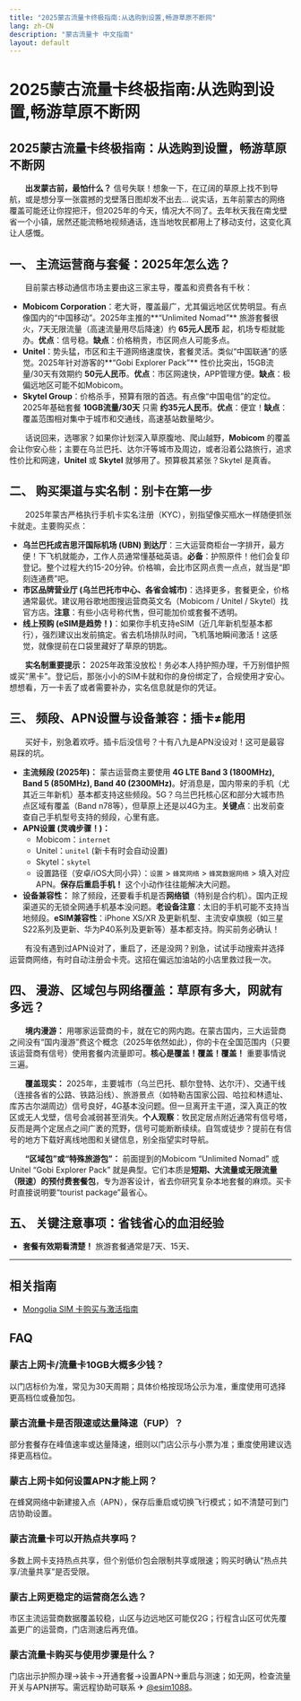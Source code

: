 ```yaml
---
title: "2025蒙古流量卡终极指南:从选购到设置,畅游草原不断网"
lang: zh-CN
description: "蒙古流量卡 中文指南"
layout: default
---
```

# 2025蒙古流量卡终极指南:从选购到设置,畅游草原不断网

## 2025蒙古流量卡终极指南：从选购到设置，畅游草原不断网

　　**出发蒙古前，最怕什么？** 信号失联！想象一下，在辽阔的草原上找不到导航，或是想分享一张震撼的戈壁落日图却发不出去… 说实话，五年前蒙古的网络覆盖可能还让你捏把汗，但2025年的今天，情况大不同了。去年秋天我在南戈壁省一个小镇，居然还能流畅地视频通话，连当地牧民都用上了移动支付，这变化真让人感慨。

## 一、 主流运营商与套餐：2025年怎么选？

　　目前蒙古移动通信市场主要由这三家主导，覆盖和资费各有千秋：

  *   **Mobicom Corporation**：老大哥，覆盖最广，尤其偏远地区优势明显。有点像国内的“中国移动”。2025年主推的**“Unlimited Nomad”** 旅游套餐很火，7天无限流量（高速流量用尽后降速）约 **65元人民币** 起，机场专柜就能办。**优点**：信号稳。**缺点**：价格稍贵，市区网点人可能多点。
  *   **Unitel**：势头猛，市区和主干道网络速度快，套餐灵活。类似“中国联通”的感觉。2025年针对游客的**“Gobi Explorer Pack”** 性价比突出，15GB流量/30天有效期约 **50元人民币**。**优点**：市区网速快，APP管理方便。**缺点**：极偏远地区可能不如Mobicom。
  *   **Skytel Group**：价格杀手，预算有限的首选。有点像“中国电信”的定位。2025年基础套餐 **10GB流量/30天** 只需 **约35元人民币**。**优点**：便宜！**缺点**：覆盖范围相对集中于城市和交通线，高速基站数量略少。

　　话说回来，选哪家？如果你计划深入草原腹地、爬山越野，**Mobicom** 的覆盖会让你安心些；主要在乌兰巴托、达尔汗等城市及周边，或者沿着公路旅行，追求性价比和网速，**Unitel** 或 **Skytel** 就够用了。预算极其紧张？Skytel 是真香。

## 二、 购买渠道与实名制：别卡在第一步

　　2025年蒙古严格执行手机卡实名注册（KYC），别指望像买瓶水一样随便抓张卡就走。主要购买点：

  *   **乌兰巴托成吉思汗国际机场 (UBN) 到达厅**：三大运营商柜台一字排开，最方便！下飞机就能办，工作人员通常懂基础英语。**必备**：护照原件！他们会复印登记。整个过程大约15-20分钟。价格嘛，会比市区网点贵一点点，就当是“即刻连通费”吧。
  *   **市区品牌营业厅 (乌兰巴托市中心、各省会城市)**：选择更多，套餐更全，价格通常最优。建议用谷歌地图搜运营商英文名（Mobicom / Unitel / Skytel）找官方店。**注意**：有些小店号称代售，但可能加价或套餐不透明。
  *   **线上预购 (eSIM是趋势！)**：如果你手机支持eSIM（近几年新机型基本都行），强烈建议出发前搞定。省去机场排队时间，飞机落地瞬间激活！这感觉，就像提前在口袋里藏好了草原的钥匙。

　　**实名制重要提示：** 2025年政策没放松！务必本人持护照办理，千万别借护照或买“黑卡”。登记后，那张小小的SIM卡就和你的身份绑定了，合规使用才安心。想想看，万一卡丢了或者需要补办，实名信息就是你的凭证。

## 三、 频段、APN设置与设备兼容：插卡≠能用

　　买好卡，别急着欢呼。插卡后没信号？十有八九是APN没设对！这可是最容易踩的坑。

  *   **主流频段 (2025年)：** 蒙古运营商主要使用 **4G LTE Band 3 (1800MHz), Band 5 (850MHz), Band 40 (2300MHz)**。好消息是，国内带来的手机（尤其近三年新机）基本都支持这些频段。5G？乌兰巴托核心区和部分大城市热点区域有覆盖（Band n78等），但草原上还是以4G为主。**关键点**：出发前查查自己手机型号支持的频段，心里有底。
  *   **APN设置 (灵魂步骤！)：**
      *   Mobicom：`internet`
      *   Unitel：`unitel` (新卡有时会自动设置)
      *   Skytel：`skytel`
      *   设置路径（安卓/iOS大同小异）：`设置` > `蜂窝网络` > `蜂窝数据网络` > 填入对应APN。**保存后重启手机！** 这个小动作往往能解决大问题。
  *   **设备兼容性：** 除了频段，还要看手机是否**网络锁**（特别是合约机）。国内正规渠道买的无锁全网通手机基本没问题。**老设备注意**：太旧的手机可能不支持当地频段。**eSIM兼容性**：iPhone XS/XR 及更新机型、主流安卓旗舰（如三星S22系列及更新、华为P40系列及更新等）基本都支持。购买前务必确认！

　　有没有遇到过APN设对了，重启了，还是没网？别急，试试手动搜索并选择运营商网络，有时自动注册会卡壳。这招在偏远加油站的小店里救过我一次。

## 四、 漫游、区域包与网络覆盖：草原有多大，网就有多远？

　　**境内漫游：** 用哪家运营商的卡，就在它的网内跑。在蒙古国内，三大运营商之间没有“国内漫游”费这个概念（2025年依然如此），你的卡在全国范围内（只要该运营商有信号）使用套餐内流量即可。**核心是覆盖！覆盖！覆盖！** 重要事情说三遍。

　　**覆盖现实：** 2025年，主要城市（乌兰巴托、额尔登特、达尔汗）、交通干线（连接各省的公路、铁路沿线）、旅游景点（如特勒吉国家公园、哈拉和林遗址、库苏古尔湖周边）信号良好，4G基本没问题。但一旦离开主干道，深入真正的牧区或无人戈壁，信号会减弱甚至消失。**个人观察**：牧民定居点附近通常有信号塔，反而是两个定居点之间广袤的荒野，信号可能断断续续。自驾或徒步？提前在有信号的地方下载好离线地图和关键信息，别全指望实时导航。

　　**“区域包”或“特殊旅游包”：** 前面提到的Mobicom “Unlimited Nomad” 或 Unitel “Gobi Explorer Pack” 就是典型。它们本质是**短期、大流量或无限流量（限速）的预付费套餐包**，专为游客设计，省去你研究复杂本地套餐的麻烦。买卡时直接说明要“tourist package”最省心。

## 五、 关键注意事项：省钱省心的血泪经验

  *   **套餐有效期看清楚！** 旅游套餐通常是7天、15天、

<!-- crosslink -->
---

## 相关指南

- [Mongolia SIM 卡购买与激活指南](https://faciylike.github.io/mongolia-sim-guides)

<!-- BEGIN_MONGOLIA_FAQ -->
## FAQ

### 蒙古上网卡/流量卡10GB大概多少钱？
以门店标价为准，常见为30天周期；具体价格按现场公示为准，重度使用可选择更高档位或叠加包。

### 蒙古流量卡是否限速或达量降速（FUP）？
部分套餐存在峰值速率或达量降速，细则以门店公示与小票为准；重度使用建议选择更高档位。

### 蒙古上网卡如何设置APN才能上网？
在蜂窝网络中新建接入点（APN），保存后重启或切换飞行模式；如不清楚可到门店协助设置。

### 蒙古流量卡可以开热点共享吗？
多数上网卡支持热点共享，但个别低价包会限制共享或限速；购买时确认“热点共享/流量共享”是否受限。

### 蒙古上网更稳定的运营商怎么选？
市区主流运营商数据覆盖较稳，山区与边远地区可能仅2G；行程含山区可优先覆盖更广的运营商，门店测速后再充值。

### 蒙古流量卡购买与使用步骤是什么？
门店出示护照办理→装卡→开通套餐→设置APN→重启与测速；如无网，检查流量开关与APN拼写。需远程协助可联系 ✈ [@esim1088](https://t.me/s/esim1088)。

<script type="application/ld+json">
{"@context": "https://schema.org", "@type": "FAQPage", "mainEntity": [{"@type": "Question", "name": "蒙古上网卡/流量卡10GB大概多少钱？", "acceptedAnswer": {"@type": "Answer", "text": "以门店标价为准，常见为30天周期；具体价格按现场公示为准，重度使用可选择更高档位或叠加包。"}}, {"@type": "Question", "name": "蒙古流量卡是否限速或达量降速（FUP）？", "acceptedAnswer": {"@type": "Answer", "text": "部分套餐存在峰值速率或达量降速，细则以门店公示与小票为准；重度使用建议选择更高档位。"}}, {"@type": "Question", "name": "蒙古上网卡如何设置APN才能上网？", "acceptedAnswer": {"@type": "Answer", "text": "在蜂窝网络中新建接入点（APN），保存后重启或切换飞行模式；如不清楚可到门店协助设置。"}}, {"@type": "Question", "name": "蒙古流量卡可以开热点共享吗？", "acceptedAnswer": {"@type": "Answer", "text": "多数上网卡支持热点共享，但个别低价包会限制共享或限速；购买时确认“热点共享/流量共享”是否受限。"}}, {"@type": "Question", "name": "蒙古上网更稳定的运营商怎么选？", "acceptedAnswer": {"@type": "Answer", "text": "市区主流运营商数据覆盖较稳，山区与边远地区可能仅2G；行程含山区可优先覆盖更广的运营商，门店测速后再充值。"}}, {"@type": "Question", "name": "蒙古流量卡购买与使用步骤是什么？", "acceptedAnswer": {"@type": "Answer", "text": "门店出示护照办理→装卡→开通套餐→设置APN→重启与测速；如无网，检查流量开关与APN拼写。需远程协助可联系 ✈ @esim1088。"}}]}
</script>
<!-- END_MONGOLIA_FAQ -->
